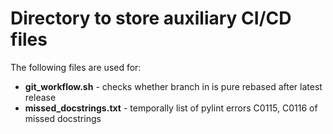 # Directory to store auxiliary CI/CD files

The following files are used for:
  * **git_workflow.sh** - checks whether branch in is pure rebased after latest release
  * **missed_docstrings.txt** - temporally list of pylint errors C0115, C0116 of missed docstrings

